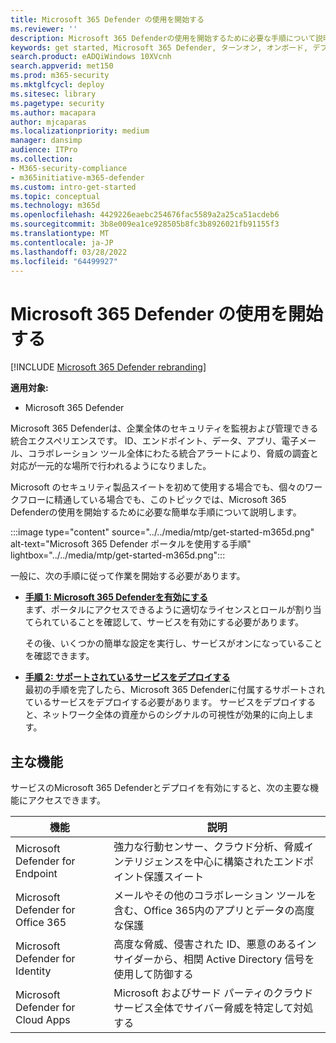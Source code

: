 ```yaml
---
title: Microsoft 365 Defender の使用を開始する
ms.reviewer: ''
description: Microsoft 365 Defenderの使用を開始するために必要な手順について説明します
keywords: get started, Microsoft 365 Defender, ターンオン, オンボード, デプロイ
search.product: eADQiWindows 10XVcnh
search.appverid: met150
ms.prod: m365-security
ms.mktglfcycl: deploy
ms.sitesec: library
ms.pagetype: security
ms.author: macapara
author: mjcaparas
ms.localizationpriority: medium
manager: dansimp
audience: ITPro
ms.collection:
- M365-security-compliance
- m365initiative-m365-defender
ms.custom: intro-get-started
ms.topic: conceptual
ms.technology: m365d
ms.openlocfilehash: 4429226eaebc254676fac5589a2a25ca51acdeb6
ms.sourcegitcommit: 3b8e009ea1ce928505b8fc3b8926021fb91155f3
ms.translationtype: MT
ms.contentlocale: ja-JP
ms.lasthandoff: 03/28/2022
ms.locfileid: "64499927"
---
```

# <a name="get-started-with-microsoft-365-defender"></a>Microsoft 365 Defender の使用を開始する

[!INCLUDE [Microsoft 365 Defender rebranding](../includes/microsoft-defender.md)]

**適用対象:**
- Microsoft 365 Defender

Microsoft 365 Defenderは、企業全体のセキュリティを監視および管理できる統合エクスペリエンスです。 ID、エンドポイント、データ、アプリ、電子メール、コラボレーション ツール全体にわたる統合アラートにより、脅威の調査と対応が一元的な場所で行われるようになりました。 

Microsoft のセキュリティ製品スイートを初めて使用する場合でも、個々のワークフローに精通している場合でも、このトピックでは、Microsoft 365 Defenderの使用を開始するために必要な簡単な手順について説明します。

:::image type="content" source="../../media/mtp/get-started-m365d.png" alt-text="Microsoft 365 Defender ポータルを使用する手順" lightbox="../../media/mtp/get-started-m365d.png":::

一般に、次の手順に従って作業を開始する必要があります。

- **[手順 1: Microsoft 365 Defenderを有効にする](m365d-enable.md)** <br>
    まず、ポータルにアクセスできるように適切なライセンスとロールが割り当てられていることを確認して、サービスを有効にする必要があります。 

    その後、いくつかの簡単な設定を実行し、サービスがオンになっていることを確認できます。

- **[手順 2: サポートされているサービスをデプロイする](deploy-supported-services.md)** <br>
    最初の手順を完了したら、Microsoft 365 Defenderに付属するサポートされているサービスをデプロイする必要があります。 サービスをデプロイすると、ネットワーク全体の資産からのシグナルの可視性が効果的に向上します。


## <a name="key-capabilities"></a>主な機能
サービスのMicrosoft 365 Defenderとデプロイを有効にすると、次の主要な機能にアクセスできます。


| 機能 | 説明 |
| ------ | ------ |
| Microsoft Defender for Endpoint | 強力な行動センサー、クラウド分析、脅威インテリジェンスを中心に構築されたエンドポイント保護スイート |
|Microsoft Defender for Office 365 | メールやその他のコラボレーション ツールを含む、Office 365内のアプリとデータの高度な保護 |
| Microsoft Defender for Identity | 高度な脅威、侵害された ID、悪意のあるインサイダーから、相関 Active Directory 信号を使用して防御する |
| Microsoft Defender for Cloud Apps | Microsoft およびサード パーティのクラウド サービス全体でサイバー脅威を特定して対処する |
